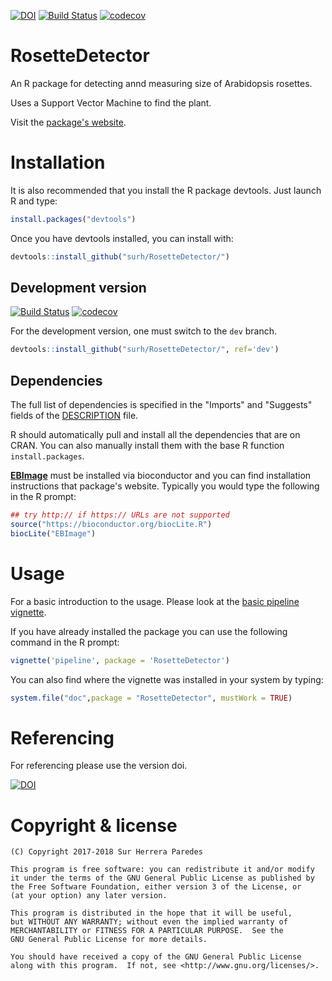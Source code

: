 [![DOI](https://zenodo.org/badge/10928/surh/RosetteDetector.svg)](https://zenodo.org/badge/latestdoi/10928/surh/RosetteDetector) [![Build Status](https://travis-ci.org/surh/RosetteDetector.svg?branch=master)](https://travis-ci.org/surh/RosetteDetector) [![codecov](https://codecov.io/gh/surh/RosetteDetector/branch/master/graph/badge.svg)](https://codecov.io/gh/surh/RosetteDetector)
# RosetteDetector

An R package for detecting annd measuring size of Arabidopsis rosettes.

Uses a Support Vector Machine to find the plant.

Visit the [package's website](https://surh.github.io/RosetteDetector/).

# Installation

It is also recommended that you install the R package devtools. Just launch R and type:

```r
install.packages("devtools")
```

Once you have devtools installed, you can install with:

```r
devtools::install_github("surh/RosetteDetector/")
```

## Development version

[![Build Status](https://travis-ci.org/surh/RosetteDetector.svg?branch=dev)](https://travis-ci.org/surh/RosetteDetector) [![codecov](https://codecov.io/gh/surh/RosetteDetector/branch/dev/graph/badge.svg)](https://codecov.io/gh/surh/RosetteDetector)

For the development version, one must switch to the `dev` branch. 

```r
devtools::install_github("surh/RosetteDetector/", ref='dev')
```

## Dependencies

The full list of dependencies is specified in the "Imports" and "Suggests" fields of the [DESCRIPTION](DESCRIPTION) file.

R should automatically pull and install all the dependencies that are on CRAN. You can also manually install them with
the base R function `install.packages`.

[**EBImage**](https://www.bioconductor.org/packages/release/bioc/html/EBImage.html) must be installed via bioconductor and
you can find installation instructions that package's website. Typically you would type the following in the R prompt:

```r
## try http:// if https:// URLs are not supported
source("https://bioconductor.org/biocLite.R")
biocLite("EBImage")
```

# Usage

For a basic introduction to the usage. Please look at the [basic pipeline vignette](https://surh.github.io/RosetteDetector/articles/pipeline.html).

If you have already installed the package you can use the following
command in the R prompt:

```r
vignette('pipeline', package = 'RosetteDetector')
```

You can also find where the vignette was installed in your system by
typing:

```r
system.file("doc",package = "RosetteDetector", mustWork = TRUE)
```

# Referencing

For referencing please use the version doi.

[![DOI](https://zenodo.org/badge/10928/surh/RosetteDetector.svg)](https://zenodo.org/badge/latestdoi/10928/surh/RosetteDetector)

# Copyright & license

    (C) Copyright 2017-2018 Sur Herrera Paredes

    This program is free software: you can redistribute it and/or modify
    it under the terms of the GNU General Public License as published by
    the Free Software Foundation, either version 3 of the License, or
    (at your option) any later version.

    This program is distributed in the hope that it will be useful,
    but WITHOUT ANY WARRANTY; without even the implied warranty of
    MERCHANTABILITY or FITNESS FOR A PARTICULAR PURPOSE.  See the
    GNU General Public License for more details.

    You should have received a copy of the GNU General Public License
    along with this program.  If not, see <http://www.gnu.org/licenses/>.

